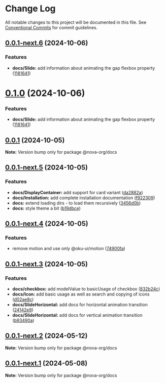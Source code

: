 # Change Log

All notable changes to this project will be documented in this file.
See [Conventional Commits](https://conventionalcommits.org) for commit guidelines.

## [0.0.1-next.6](https://github.com/novaui-org/nova/compare/v0.0.1-next.5...v0.0.1-next.6) (2024-10-06)


### Features

* **docs/Slide:** add information about animating the gap flexbox property ([1181641](https://github.com/novaui-org/nova/commit/118164111f9d6cb2d8dedbfeccd8774befa8c6a0))





# [0.1.0](https://github.com/novaui-org/nova/compare/v0.0.1...v0.1.0) (2024-10-06)


### Features

* **docs/Slide:** add information about animating the gap flexbox property ([1181641](https://github.com/novaui-org/nova/commit/118164111f9d6cb2d8dedbfeccd8774befa8c6a0))





## [0.0.1](https://github.com/novaui-org/nova/compare/v0.0.1-next.5...v0.0.1) (2024-10-05)

**Note:** Version bump only for package @nova-org/docs





## [0.0.1-next.5](https://github.com/novaui-org/nova/compare/v0.0.1-next.4...v0.0.1-next.5) (2024-10-05)


### Features

* **docs/DisplayContainer:** add support for card variant ([da2882a](https://github.com/novaui-org/nova/commit/da2882a7794a2b57d63067bcdd1e525e84b24fb9))
* **docs/Installation:** add complete installation documentation ([f922309](https://github.com/novaui-org/nova/commit/f9223090eebd0560ff747c2bb255a5043cb18c6c))
* **docs:** extend loading dirs - to load them recursively ([3456d0b](https://github.com/novaui-org/nova/commit/3456d0bec906a4026017d2ab5afe479c9af343fe))
* **docs:** style theme a bit ([b19dbce](https://github.com/novaui-org/nova/commit/b19dbce3315400a9a843f5ee4d1ce4f33cace81d))





## [0.0.1-next.4](https://github.com/novaui-org/nova/compare/v0.0.1-next.3...v0.0.1-next.4) (2024-10-05)


### Features

* remove motion and use only @oku-ui/motion ([74900fa](https://github.com/novaui-org/nova/commit/74900fa703acd14861c4d4fc2445fb652f3ea94d))





## [0.0.1-next.3](https://github.com/novaui-org/nova/compare/v0.0.1-next.2...v0.0.1-next.3) (2024-10-05)


### Features

* **docs/checkbox:** add modelValue to basicUsage of checkbox ([832b24c](https://github.com/novaui-org/nova/commit/832b24cdbb8923ef966dc9110f88a01aeeda19b3))
* **docs/Icon:** add basic usage as well as search and copying of icons ([d02ae8c](https://github.com/novaui-org/nova/commit/d02ae8ce72a6be2b5f3149e0e2f649f772730978))
* **docs/SlideHorizontal:** add docs for horizontal animation transition ([24142e9](https://github.com/novaui-org/nova/commit/24142e92aab2788597578d31291182aaf63f5857))
* **docs/SlideHorizontal:** add docs for vertical animation transition ([b93490a](https://github.com/novaui-org/nova/commit/b93490a31311c8a3bbb2e94fa020928a88415240))





## [0.0.1-next.2](https://github.com/novaui-org/nova/compare/v0.0.1-next.1...v0.0.1-next.2) (2024-05-12)

**Note:** Version bump only for package @nova-org/docs





## [0.0.1-next.1](https://github.com/novaui-org/nova/compare/v0.0.1-next.0...v0.0.1-next.1) (2024-05-08)

**Note:** Version bump only for package @nova-org/docs

